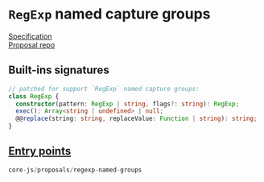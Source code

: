 # `RegExp` named capture groups
[Specification](https://tc39.es/proposal-regexp-named-groups/)\
[Proposal repo](https://github.com/tc39/proposal-regexp-named-groups)

## Built-ins signatures
```ts
// patched for support `RegExp` named capture groups:
class RegExp {
  constructor(pattern: RegExp | string, flags?: string): RegExp;
  exec(): Array<string | undefined> | null;
  @@replace(string: string, replaceValue: Function | string): string;
}
```

## [Entry points]({docs-version}/docs/usage#h-entry-points)
```ts
core-js/proposals/regexp-named-groups
```
